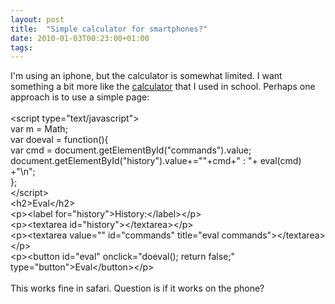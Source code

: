 ```yaml
---
layout: post
title:  "Simple calculator for smartphones?"
date: 2010-01-03T00:23:00+01:00
tags: 
---
```


I'm using an iphone, but the calculator is somewhat limited. I want something a bit more like the <a href="http://en.wikipedia.org/wiki/TI-85">calculator</a> that I used in school. Perhaps one approach is to use a simple page:<br><br>
&lt;script type="text/javascript"&gt;<br>
var m = Math;<br>
var doeval = function(){<br>
var cmd = document.getElementById("commands").value;<br>
document.getElementById("history").value+=""+cmd+" : "+ eval(cmd) +"\n";<br>
};<br>
&lt;/script&gt;<br>
&lt;h2&gt;Eval&lt;/h2&gt;<br>
&lt;p&gt;&lt;label for="history"&gt;History:&lt;/label&gt;&lt;/p&gt;<br>
&lt;p&gt;&lt;textarea id="history"&gt;&lt;/textarea&gt;&lt;/p&gt;<br>
&lt;p&gt;&lt;textarea value="" id="commands" title="eval commands"&gt;&lt;/textarea&gt;&lt;/p&gt;<br>
&lt;p&gt;&lt;button id="eval" onclick="doeval(); return false;" type="button"&gt;Eval&lt;/button&gt;&lt;/p&gt;<br><br>
This works fine in safari. Question is if it works on the phone?
<div style="clear: both;"></div>